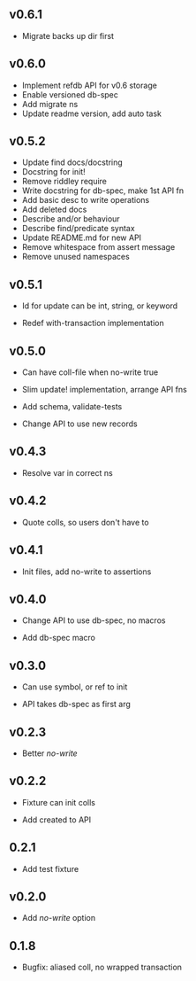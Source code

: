 ## v0.6.1

- Migrate backs up dir first

## v0.6.0

- Implement refdb API for v0.6 storage
- Enable versioned db-spec
- Add migrate ns
- Update readme version, add auto task

## v0.5.2

- Update find docs/docstring
- Docstring for init!
- Remove riddley require
- Write docstring for db-spec, make 1st API fn
- Add basic desc to write operations
- Add deleted docs
- Describe and/or behaviour
- Describe find/predicate syntax
- Update README.md for new API
- Remove whitespace from assert message
- Remove unused namespaces

## v0.5.1

 - Id for update can be int, string, or keyword

- Redef with-transaction implementation

## v0.5.0

 - Can have coll-file when no-write true

- Slim update! implementation, arrange API fns

- Add schema, validate-tests

- Change API to use new records

## v0.4.3

 - Resolve var in correct ns

## v0.4.2

 - Quote colls, so users don't have to

## v0.4.1

 - Init files, add no-write to assertions

## v0.4.0

- Change API to use db-spec, no macros

- Add db-spec macro

## v0.3.0

 - Can use symbol, or ref to init

- API takes db-spec as first arg

## v0.2.3

 - Better *no-write*

## v0.2.2

- Fixture can init colls

- Add created to API

## 0.2.1

 - Add test fixture

## v0.2.0

 - Add *no-write* option

## 0.1.8

 - Bugfix: aliased coll, no wrapped transaction

